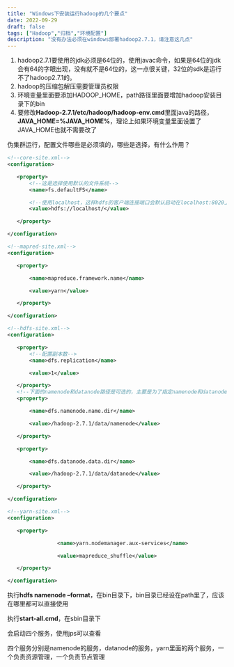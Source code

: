 ```yaml
---
title: "Windows下安装运行hadoop的几个要点"
date: 2022-09-29
draft: false
tags: ["Hadoop","归档","环境配置"]
description: "没有办法必须在windows部署hadoop2.7.1，请注意这几点"
---
```

1. hadoop2.7.1要使用的jdk必须是64位的，使用javac命令，如果是64位的jdk会有64的字眼出现，没有就不是64位的，这一点很关键，32位的sdk是运行不了hadoop2.7.1的。
2. hadoop的压缩包解压需要管理员权限
3. 环境变量里面要添加HADOOP_HOME，path路径里面要增加hadoop安装目录下的bin
4. 要修改**Hadoop-2.7.1/etc/hadoop/hadoop-env.cmd**里面java的路径，**JAVA_HOME=%JAVA_HOME%**，理论上如果环境变量里面设置了JAVA_HOME也就不需要改了

伪集群运行，配置文件哪些是必须填的，哪些是选择，有什么作用？

```xml
<!--core-site.xml-->
<configuration>

   <property>
       <!--这是选择使用默认的文件系统-->
       <name>fs.defaultFS</name>

       <!--使用localhost，这样hdfs的客户端连接端口会默认启动在localhost:8020上，才能在本机通过hadoop fs命令以及直接用java api 访问-->
       <value>hdfs://localhost/</value>

   </property>

</configuration>
```

```xml
<!--mapred-site.xml-->
<configuration>

   <property>

       <name>mapreduce.framework.name</name>

       <value>yarn</value>

   </property>

</configuration>
```

```xml
<!--hdfs-site.xml-->
<configuration>

   <property>
       <!--配置副本数-->
       <name>dfs.replication</name>

       <value>1</value>

   </property>
   <!--下面的namenode和datanode路径是可选的，主要是为了指定namenode和datanode的路径，如果不指定的话，hadoop会在默认路径下生成这些文件，好像是直接在根目录下生成（反正不在安装目录下，要看一下日志文件），指定路径就要在相对于的位置下（这里是安装目录下）创建相对应的目录-->
   <property>

       <name>dfs.namenode.name.dir</name>

       <value>/hadoop-2.7.1/data/namenode</value>

   </property>

   <property>

       <name>dfs.datanode.data.dir</name>

       <value>/hadoop-2.7.1/data/datanode</value>

   </property>

</configuration>
```

```xml
<!--yarn-site.xml-->
<configuration>

   <property>

                <name>yarn.nodemanager.aux-services</name>

                <value>mapreduce_shuffle</value>

   </property>

</configuration>
```

执行**hdfs namenode –format**，在bin目录下，bin目录已经设在path里了，应该在哪里都可以直接使用

执行**start-all.cmd**，在sbin目录下

会启动四个服务，使用jps可以查看

四个服务分别是namenode的服务，datanode的服务，yarn里面的两个服务，一个负责资源管理，一个负责节点管理